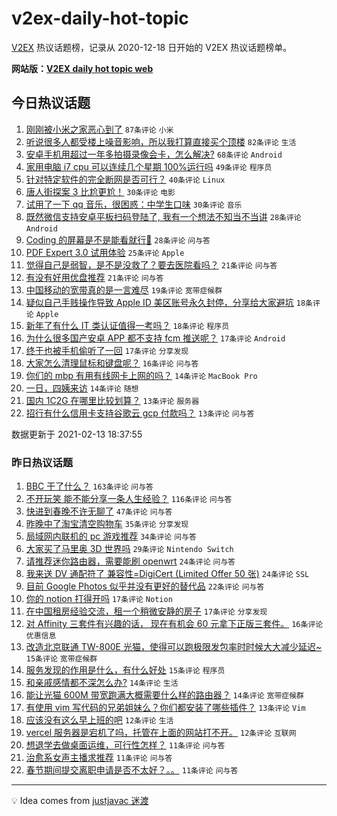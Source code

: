 # v2ex-daily-hot-topic

[V2EX](https://www.v2ex.com/) 热议话题榜，记录从 2020-12-18 日开始的 V2EX 热议话题榜单。

**网站版：[V2EX daily hot topic web](https://realleonardo.github.io/v2ex-daily-hot-topic-web/)**

## 今日热议话题

<!-- TODAY BEGIN -->

1. [刚刚被小米之家恶心到了](https://www.v2ex.com/t/753178) `87条评论` `小米`
1. [听说很多人都受楼上噪音影响，所以我打算直接买个顶楼](https://www.v2ex.com/t/753154) `82条评论` `生活`
1. [安卓手机用超过一年多拍摄录像会卡，怎么解决?](https://www.v2ex.com/t/753137) `68条评论` `Android`
1. [家用电脑 i7 cpu 可以连续几个星期 100%运行吗](https://www.v2ex.com/t/753163) `49条评论` `程序员`
1. [针对特定软件的完全断网是否可行？](https://www.v2ex.com/t/753164) `40条评论` `Linux`
1. [唐人街探案 3 比尬更尬！](https://www.v2ex.com/t/753205) `30条评论` `电影`
1. [试用了一下 qq 音乐，很困惑：中学生口味](https://www.v2ex.com/t/753145) `30条评论` `音乐`
1. [既然微信支持安卓平板扫码登陆了, 我有一个想法不知当不当讲](https://www.v2ex.com/t/753167) `28条评论` `Android`
1. [Coding 的屏幕是不是能看就行👀](https://www.v2ex.com/t/753177) `28条评论` `问与答`
1. [PDF Expert 3.0 试用体验](https://www.v2ex.com/t/753191) `25条评论` `Apple`
1. [觉得自己是弱智，是不是没救了？要去医院看吗？](https://www.v2ex.com/t/753201) `21条评论` `问与答`
1. [有没有好用优盘推荐](https://www.v2ex.com/t/753192) `21条评论` `问与答`
1. [中国移动的宽带真的是一言难尽](https://www.v2ex.com/t/753184) `19条评论` `宽带症候群`
1. [疑似自己手贱操作导致 Apple ID 美区账号永久封停，分享给大家避坑](https://www.v2ex.com/t/753227) `18条评论` `Apple`
1. [新年了有什么 IT 类认证值得一考吗？](https://www.v2ex.com/t/753171) `18条评论` `程序员`
1. [为什么很多国产安卓 APP 都不支持 fcm 推送呢？](https://www.v2ex.com/t/753226) `17条评论` `Android`
1. [终于也被手机偷听了一回](https://www.v2ex.com/t/753220) `17条评论` `分享发现`
1. [大家怎么清理鼠标和键盘呢？](https://www.v2ex.com/t/753185) `16条评论` `问与答`
1. [你们的 mbp 有用有线网卡上网的吗？](https://www.v2ex.com/t/753195) `14条评论` `MacBook Pro`
1. [一日，四姨来访](https://www.v2ex.com/t/753176) `14条评论` `随想`
1. [国内 1C2G 在哪里比较划算？](https://www.v2ex.com/t/753206) `13条评论` `服务器`
1. [招行有什么信用卡支持谷歌云 gcp 付款吗？](https://www.v2ex.com/t/753199) `13条评论` `问与答`

数据更新于 2021-02-13 18:37:55

<!-- TODAY END -->

### 昨日热议话题

<!-- YESTERDAY BEGIN -->

1. [BBC 干了什么？](https://www.v2ex.com/t/753084) `163条评论` `问与答`
1. [不开玩笑 能不能分享一条人生经验？](https://www.v2ex.com/t/753038) `116条评论` `问与答`
1. [快进到春晚不许无聊了](https://www.v2ex.com/t/753020) `47条评论` `问与答`
1. [昨晚中了淘宝清空购物车](https://www.v2ex.com/t/753055) `35条评论` `分享发现`
1. [局域网内联机的 pc 游戏推荐](https://www.v2ex.com/t/753046) `34条评论` `问与答`
1. [大家买了马里奥 3D 世界吗](https://www.v2ex.com/t/753010) `29条评论` `Nintendo Switch`
1. [请推荐迷你路由器，需要能刷 openwrt](https://www.v2ex.com/t/753015) `24条评论` `问与答`
1. [我来送 DV 通配符了 兼容性=DigiCert (Limited Offer 50 张)](https://www.v2ex.com/t/753028) `24条评论` `SSL`
1. [目前 Google Photos 似乎并没有更好的替代品](https://www.v2ex.com/t/753074) `22条评论` `问与答`
1. [你的 notion 打得开吗](https://www.v2ex.com/t/753103) `17条评论` `Notion`
1. [在中国租房经验交流，租一个稍微安静的房子](https://www.v2ex.com/t/753062) `17条评论` `分享发现`
1. [对 Affinity 三套件有兴趣的话， 现在有机会 60 元拿下正版三套件。](https://www.v2ex.com/t/753096) `16条评论` `优惠信息`
1. [改造北京联通 TW-800E 光猫，使得可以跑极限发包率时时候大大减少延迟~](https://www.v2ex.com/t/753079) `15条评论` `宽带症候群`
1. [服务发现的作用是什么，有什么好处](https://www.v2ex.com/t/753065) `15条评论` `程序员`
1. [和亲戚感情都不深怎么办?](https://www.v2ex.com/t/753040) `14条评论` `生活`
1. [能让光猫 600M 带宽跑满大概需要什么样的路由器？](https://www.v2ex.com/t/753030) `14条评论` `宽带症候群`
1. [有使用 vim 写代码的兄弟姐妹么？你们都安装了哪些插件？](https://www.v2ex.com/t/753095) `13条评论` `Vim`
1. [应该没有这么早上班的吧](https://www.v2ex.com/t/753014) `12条评论` `生活`
1. [vercel 服务器是宕机了吗，托管在上面的网站打不开。](https://www.v2ex.com/t/753009) `12条评论` `互联网`
1. [想退学去做桌面运维，可行性怎样？](https://www.v2ex.com/t/753116) `11条评论` `问与答`
1. [治愈系女声主播求推荐](https://www.v2ex.com/t/753081) `11条评论` `问与答`
1. [春节期间提交离职申请是否不太好？。。](https://www.v2ex.com/t/753042) `11条评论` `问与答`

<!-- YESTERDAY END -->

---

💡 Idea comes from [justjavac 迷渡](https://github.com/justjavac/)
